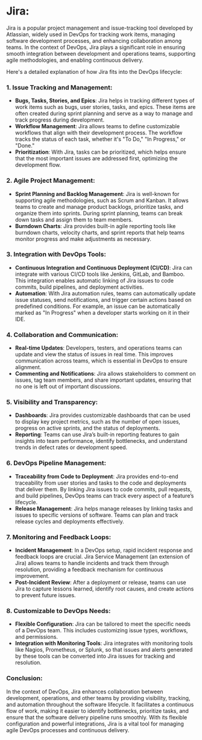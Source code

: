 # Jira:

Jira is a popular project management and issue-tracking tool developed by Atlassian, widely used in DevOps for tracking work items, managing software development processes, and enhancing collaboration among teams. In the context of DevOps, Jira plays a significant role in ensuring smooth integration between development and operations teams, supporting agile methodologies, and enabling continuous delivery.

Here's a detailed explanation of how Jira fits into the DevOps lifecycle:

### 1. **Issue Tracking and Management**:
   - **Bugs, Tasks, Stories, and Epics**: Jira helps in tracking different types of work items such as bugs, user stories, tasks, and epics. These items are often created during sprint planning and serve as a way to manage and track progress during development.
   - **Workflow Management**: Jira allows teams to define customizable workflows that align with their development process. The workflow tracks the status of each task, whether it's "To Do," "In Progress," or "Done."
   - **Prioritization**: With Jira, tasks can be prioritized, which helps ensure that the most important issues are addressed first, optimizing the development flow.

### 2. **Agile Project Management**:
   - **Sprint Planning and Backlog Management**: Jira is well-known for supporting agile methodologies, such as Scrum and Kanban. It allows teams to create and manage product backlogs, prioritize tasks, and organize them into sprints. During sprint planning, teams can break down tasks and assign them to team members.
   - **Burndown Charts**: Jira provides built-in agile reporting tools like burndown charts, velocity charts, and sprint reports that help teams monitor progress and make adjustments as necessary.

### 3. **Integration with DevOps Tools**:
   - **Continuous Integration and Continuous Deployment (CI/CD)**: Jira can integrate with various CI/CD tools like Jenkins, GitLab, and Bamboo. This integration enables automatic linking of Jira issues to code commits, build pipelines, and deployment activities.
   - **Automation**: With Jira automation rules, teams can automatically update issue statuses, send notifications, and trigger certain actions based on predefined conditions. For example, an issue can be automatically marked as "In Progress" when a developer starts working on it in their IDE.

### 4. **Collaboration and Communication**:
   - **Real-time Updates**: Developers, testers, and operations teams can update and view the status of issues in real time. This improves communication across teams, which is essential in DevOps to ensure alignment.
   - **Commenting and Notifications**: Jira allows stakeholders to comment on issues, tag team members, and share important updates, ensuring that no one is left out of important discussions.
   
### 5. **Visibility and Transparency**:
   - **Dashboards**: Jira provides customizable dashboards that can be used to display key project metrics, such as the number of open issues, progress on active sprints, and the status of deployments.
   - **Reporting**: Teams can use Jira’s built-in reporting features to gain insights into team performance, identify bottlenecks, and understand trends in defect rates or development speed.

### 6. **DevOps Pipeline Management**:
   - **Traceability from Code to Deployment**: Jira provides end-to-end traceability from user stories and tasks to the code and deployments that deliver them. By linking Jira issues to code commits, pull requests, and build pipelines, DevOps teams can track every aspect of a feature’s lifecycle.
   - **Release Management**: Jira helps manage releases by linking tasks and issues to specific versions of software. Teams can plan and track release cycles and deployments effectively.

### 7. **Monitoring and Feedback Loops**:
   - **Incident Management**: In a DevOps setup, rapid incident response and feedback loops are crucial. Jira Service Management (an extension of Jira) allows teams to handle incidents and track them through resolution, providing a feedback mechanism for continuous improvement.
   - **Post-Incident Review**: After a deployment or release, teams can use Jira to capture lessons learned, identify root causes, and create actions to prevent future issues.

### 8. **Customizable to DevOps Needs**:
   - **Flexible Configuration**: Jira can be tailored to meet the specific needs of a DevOps team. This includes customizing issue types, workflows, and permissions.
   - **Integration with Monitoring Tools**: Jira integrates with monitoring tools like Nagios, Prometheus, or Splunk, so that issues and alerts generated by these tools can be converted into Jira issues for tracking and resolution.

### Conclusion:
In the context of DevOps, Jira enhances collaboration between development, operations, and other teams by providing visibility, tracking, and automation throughout the software lifecycle. It facilitates a continuous flow of work, making it easier to identify bottlenecks, prioritize tasks, and ensure that the software delivery pipeline runs smoothly. With its flexible configuration and powerful integrations, Jira is a vital tool for managing agile DevOps processes and continuous delivery.
